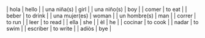 | hola | hello |
| una niña(s) | girl |
| una niño(s) | boy |
| comer | to eat |
| beber | to drink |
| una mujer(es) | woman |
| un hombre(s) | man |
| correr | to run |
| leer | to read |
| ella | she |
| èl | he |
| cocinar | to cook | 
| nadar | to swim |
| escriber | to write |
| adiòs | bye |